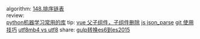 algorithm: 
[148.排序链表](/algorithm/arts_week11_20190923/solution.php)  
review:  
[python机器学习常用的库](/review/arts_week11_20190923/readme.md)
tip: 
[vue 父子组件，子组件删除](/tip/arts_week11_20190923/vue子组件删除.md)
[js json_parse](tip/arts_week11_20190923/js_jsonparse.md)
[git 使用技巧](/tip/arts_week11_20190923/gitlog&&gitmerge&&gitreset.md)
[utf8mb4 vs utf8](/tip/arts_week11_20190923/utf8mb4.md)
share: 
[gulp转换es6到es2015](/share/arts_week11_20190923/readme.md)
